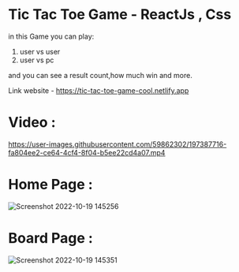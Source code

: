 # Tic Tac Toe Game - ReactJs , Css

  
in this Game you can play:
1) user vs user
2) user vs pc

and you can see a result count,how much win and more.

Link website - https://tic-tac-toe-game-cool.netlify.app 


# Video :
 

https://user-images.githubusercontent.com/59862302/197387716-fa804ee2-ce64-4cf4-8f04-b5ee22cd4a07.mp4

  
# Home Page :
![Screenshot 2022-10-19 145256](https://user-images.githubusercontent.com/59862302/196683607-30997b6b-4e87-4a63-b355-0fa974ee374d.jpg)

 
# Board Page :

![Screenshot 2022-10-19 145351](https://user-images.githubusercontent.com/59862302/196683624-7384b913-466c-4cd0-af6b-847e3e6f9981.jpg)


